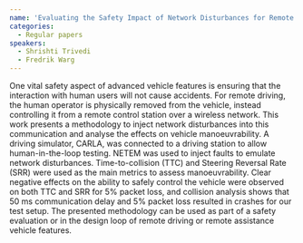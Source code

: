 ```yaml
---
name: 'Evaluating the Safety Impact of Network Disturbances for Remote Driving with Simulation-Based Human-in-the-Loop Testing'
categories:
  - Regular papers
speakers:
  - Shrishti Trivedi
  - Fredrik Warg 
---
```



One vital safety aspect of advanced vehicle features is ensuring that the interaction with human users will not cause accidents. For remote driving, the human operator is physically removed from the vehicle, instead controlling it from a remote control station over a wireless network. This work presents a methodology to inject network disturbances into this communication and analyse the effects on vehicle manoeuvrability. A driving simulator, CARLA, was connected to a driving station to allow human-in-the-loop testing. NETEM was used to inject faults to emulate network disturbances. Time-to-collision (TTC) and Steering Reversal Rate (SRR) were used as the main metrics to assess manoeuvrability. Clear negative effects on the ability to safely control the vehicle were observed on both TTC and SRR for 5% packet loss, and collision analysis shows that 50 ms communication delay and 5% packet loss resulted in crashes for our test setup. The presented methodology can be used as part of a safety evaluation or in the design loop of remote driving or remote assistance vehicle features.

